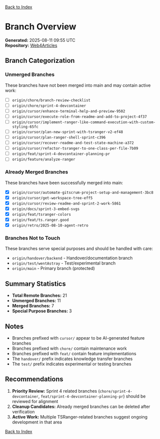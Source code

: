 [Back to Index](./index.md)

# Branch Overview

**Generated:** 2025-08-11 09:55 UTC  
**Repository:** [Web4Articles](https://github.com/Cerulean-Circle-GmbH/Web4Articles)

## Branch Categorization

### Unmerged Branches

These branches have not been merged into main and may contain active work:

- [ ] `origin/chore/branch-review-checklist`
- [ ] `origin/chore/sprint-4-devcontainer`
- [ ] `origin/cursor/enhance-terminal-help-and-preview-9502`
- [ ] `origin/cursor/execute-role-from-readme-and-add-to-project-4f37`
- [ ] `origin/cursor/implement-ranger-like-command-execution-with-custom-styling-65fc`
- [ ] `origin/cursor/plan-new-sprint-with-tsranger-v2-ef48`
- [ ] `origin/cursor/plan-ranger-shell-sprint-c396`
- [ ] `origin/cursor/recover-readme-and-test-state-machine-a372`
- [ ] `origin/cursor/refactor-tsranger-to-one-class-per-file-7b09`
- [ ] `origin/feat/sprint-4-devcontainer-planning-pr`
- [ ] `origin/feature/analyze-ranger`

### Already Merged Branches

These branches have been successfully merged into main:

- [x] `origin/cursor/automate-gitscrum-project-setup-and-management-3bc8`
- [x] `origin/cursor/get-workspace-tree-eff5`
- [x] `origin/cursor/review-readme-and-sprint-2-work-5861`
- [x] `origin/docs/sprint-3-embed-svgs`
- [x] `origin/feat/tsranger-colors`
- [x] `origin/feat/ts.ranger.good`
- [x] `origin/retro/2025-08-10-agent-retro`

### Branches Not to Touch

These branches serve special purposes and should be handled with care:

- `origin/handover/backend` - Handover/documentation branch
- `origin/test/wentAstray` - Test/experimental branch
- `origin/main` - Primary branch (protected)

## Summary Statistics

- **Total Remote Branches:** 21
- **Unmerged Branches:** 11
- **Merged Branches:** 7
- **Special Purpose Branches:** 3

## Notes

- Branches prefixed with `cursor/` appear to be AI-generated feature branches
- Branches prefixed with `chore/` contain maintenance work
- Branches prefixed with `feat/` contain feature implementations
- The `handover/` prefix indicates knowledge transfer branches
- The `test/` prefix indicates experimental or testing branches

## Recommendations

1. **Priority Review:** Sprint 4 related branches (`chore/sprint-4-devcontainer`, `feat/sprint-4-devcontainer-planning-pr`) should be reviewed for alignment
2. **Cleanup Candidates:** Already merged branches can be deleted after verification
3. **Active Work:** Multiple TSRanger-related branches suggest ongoing development in that area

[Back to Index](./index.md)